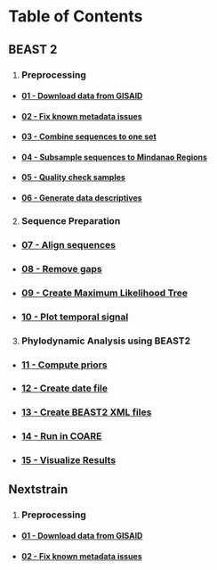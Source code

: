 # Table of Contents

## BEAST 2

1. ### Preprocessing

- #### [01 - Download data from GISAID]()
- #### [02 - Fix known metadata issues]()
- #### [03 - Combine sequences to one set]()
- #### [04 - Subsample sequences to Mindanao Regions]()
- #### [05 - Quality check samples]()
- #### [06 - Generate data descriptives]()

2. ### Sequence Preparation

- ### [07 - Align sequences]()
- ### [08 - Remove gaps]()
- ### [09 - Create Maximum Likelihood Tree]()
- ### [10 - Plot temporal signal]()

3. ### Phylodynamic Analysis using BEAST2

- ### [11 - Compute priors]()
- ### [12 - Create date file]()
- ### [13 - Create BEAST2 XML files]()
- ### [14 - Run in COARE]()
- ### [15 - Visualize Results]()

## Nextstrain

1. ### Preprocessing

- #### [01 - Download data from GISAID]()
- #### [02 - Fix known metadata issues]()

